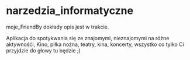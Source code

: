 # narzedzia_informatyczne
moje_FriendBy
dokłady opis jest w trakcie.

Aplikacja do spotykwania się ze znajomymi, nieznajomymi na różne aktywnośći,
Kino, piłka nożna, teatry, kina, koncerty, wszystko co tylko Ci przyjdzie do głowy tu będzie ;)
